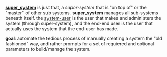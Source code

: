 [**super_system**](super_system.md) is just that, a _super_-_system_ that is "on top of" or the "master" of other sub systems. **super_system** manages all sub-systems beneath itself. the [system-user](super_user.md) is the user that makes and administers the system (through super-system), and the end-end user is the user that actually uses the system that the end-user has made.

**goal**: automate the tedious process of manually creating a system the "old fashioned" way, and rather prompts for a set of requiered and optional parameters to build/manage the system.
